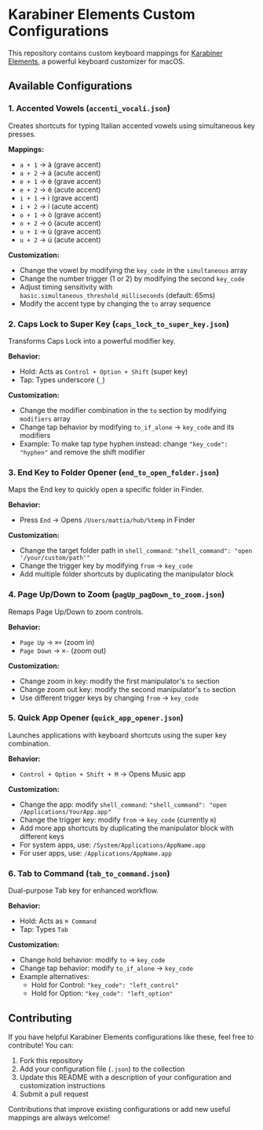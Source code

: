 # Karabiner Elements Custom Configurations

This repository contains custom keyboard mappings for [Karabiner Elements](https://karabiner-elements.pqrs.org/), a powerful keyboard customizer for macOS.

## Available Configurations

### 1. Accented Vowels (`accenti_vocali.json`)
Creates shortcuts for typing Italian accented vowels using simultaneous key presses.

**Mappings:**
- `a + 1` → à (grave accent)
- `a + 2` → á (acute accent)
- `e + 1` → è (grave accent)
- `e + 2` → é (acute accent)
- `i + 1` → ì (grave accent)
- `i + 2` → í (acute accent)
- `o + 1` → ò (grave accent)
- `o + 2` → ó (acute accent)
- `u + 1` → ù (grave accent)
- `u + 2` → ú (acute accent)

**Customization:**
- Change the vowel by modifying the `key_code` in the `simultaneous` array
- Change the number trigger (1 or 2) by modifying the second `key_code`
- Adjust timing sensitivity with `basic.simultaneous_threshold_milliseconds` (default: 65ms)
- Modify the accent type by changing the `to` array sequence

### 2. Caps Lock to Super Key (`caps_lock_to_super_key.json`)
Transforms Caps Lock into a powerful modifier key.

**Behavior:**
- Hold: Acts as `Control + Option + Shift` (super key)
- Tap: Types underscore (`_`)

**Customization:**
- Change the modifier combination in the `to` section by modifying `modifiers` array
- Change tap behavior by modifying `to_if_alone` → `key_code` and its modifiers
- Example: To make tap type hyphen instead: change `"key_code": "hyphen"` and remove the shift modifier

### 3. End Key to Folder Opener (`end_to_open_folder.json`)
Maps the End key to quickly open a specific folder in Finder.

**Behavior:**
- Press `End` → Opens `/Users/mattia/hub/%temp` in Finder

**Customization:**
- Change the target folder path in `shell_command`: `"shell_command": "open '/your/custom/path'"`
- Change the trigger key by modifying `from` → `key_code`
- Add multiple folder shortcuts by duplicating the manipulator block

### 4. Page Up/Down to Zoom (`pagUp_pagDown_to_zoom.json`)
Remaps Page Up/Down to zoom controls.

**Behavior:**
- `Page Up` → `⌘+` (zoom in)
- `Page Down` → `⌘-` (zoom out)

**Customization:**
- Change zoom in key: modify the first manipulator's `to` section
- Change zoom out key: modify the second manipulator's `to` section
- Use different trigger keys by changing `from` → `key_code`

### 5. Quick App Opener (`quick_app_opener.json`)
Launches applications with keyboard shortcuts using the super key combination.

**Behavior:**
- `Control + Option + Shift + M` → Opens Music app

**Customization:**
- Change the app: modify `shell_command`: `"shell_command": "open /Applications/YourApp.app"`
- Change the trigger key: modify `from` → `key_code` (currently `m`)
- Add more app shortcuts by duplicating the manipulator block with different keys
- For system apps, use: `/System/Applications/AppName.app`
- For user apps, use: `/Applications/AppName.app`

### 6. Tab to Command (`tab_to_command.json`)
Dual-purpose Tab key for enhanced workflow.

**Behavior:**
- Hold: Acts as `⌘ Command`
- Tap: Types `Tab`

**Customization:**
- Change hold behavior: modify `to` → `key_code`
- Change tap behavior: modify `to_if_alone` → `key_code`
- Example alternatives:
  - Hold for Control: `"key_code": "left_control"`
  - Hold for Option: `"key_code": "left_option"`

## Contributing

If you have helpful Karabiner Elements configurations like these, feel free to contribute! You can:

1. Fork this repository
2. Add your configuration file (`.json`) to the collection
3. Update this README with a description of your configuration and customization instructions
4. Submit a pull request

Contributions that improve existing configurations or add new useful mappings are always welcome!
